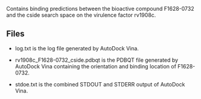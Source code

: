 Contains binding predictions between the bioactive compound F1628-0732 and the cside search space on the virulence factor rv1908c.

## Files

- log.txt is the log file generated by AutoDock Vina.

- rv1908c_F1628-0732_cside.pdbqt is the PDBQT file generated by AutoDock Vina containing the orientation and binding location of F1628-0732.

- stdoe.txt is the combined STDOUT and STDERR output of AutoDock Vina.


